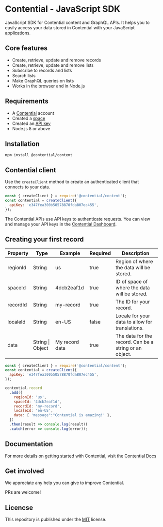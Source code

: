 # Contential - JavaScript SDK

JavaScript SDK for Contential content and GraphQL APIs. It helps you to easily access your data stored in Contential with your JavaScript applications.

## Core features

- Create, retrieve, update and remove records
- Create, retrieve, update and remove lists
- Subscribe to records and lists
- Search lists
- Make GraphQL queries on lists
- Works in the browser and in Node.js

## Requirements

- A [Contential](https://contential.io) account
- Created a [space](https://app.contential.io/account/spaces)
- Created an [API key](https://app.contential.io/api-keys)
- Node.js 8 or above

## Installation

```
npm install @contential/content
```

## Contential client

Use the `createClient` method to create an authenticated client that connects to your data.

```javascript
const { createClient } = require('@contential/content');
const contential = createClient({
  apiKey: 'e347fea300b50578870fda807ec455',
});
```

The Contential APIs use API keys to authenticate requests. You can view and manage your API keys in the [Contential Dashboard](https://app.contential.io).

## Creating your first record

| Property | Type             | Example        | Required | Description                                            |
| -------- | ---------------- | -------------- | -------- | ------------------------------------------------------ |
| regionId | String           | us             | true     | Region of where the data will be stored.               |
| spaceId  | String           | 4dcb2eaf1d     | true     | ID of space of where the data will be stored.          |
| recordId | String           | my-record      | true     | The ID for your record.                                |
| localeId | String           | en-US          | false    | Locale for your data to allow for translations.        |
| data     | String \| Object | My record data | true     | The data for the record. Can be a string or an object. |

```javascript
const { createClient } = require('@contential/content');
const contential = createClient({
  apiKey: 'e347fea300b50578870fda807ec455',
});

contential.record
  .add({
    regionId: 'us',
    spaceId: '4dcb2eaf1d',
    recordId: 'my-record',
    localeId: 'en-US',
    data: { 'message":"Contential is amazing!' },
  })
  .then(result => console.log(result))
  .catch(error => console.log(error));
```

## Documentation

For more details on getting started with Contential, visit the [Contential Docs](https://contential.io/docs)

## Get involved

We appreciate any help you can give to improve Contential.

PRs are welcome!

## Licencse

This repository is published under the [MIT](https://github.com/contential/contential-js/blob/master/LICENSE) license.
